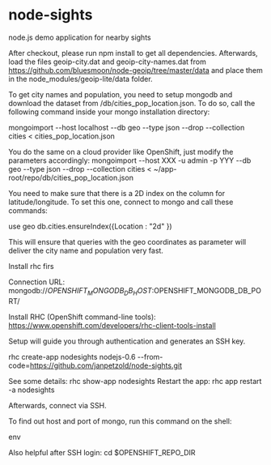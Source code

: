 node-sights
===========

node.js demo application for nearby sights

After checkout, please run npm install to get all dependencies. Afterwards, load the files geoip-city.dat and geoip-city-names.dat from https://github.com/bluesmoon/node-geoip/tree/master/data and place them in the node_modules/geoip-lite/data folder.

To get city names and population, you need to setup mongodb and download the dataset from /db/cities_pop_location.json. To do so, call the following command inside your mongo installation directory:

mongoimport --host localhost --db geo --type json --drop --collection cities < cities_pop_location.json

You do the same on a cloud provider like OpenShift, just modify the parameters accordingly:
mongoimport --host XXX -u admin -p YYY --db geo --type json --drop --collection cities < ~/app-root/repo/db/cities_pop_location.json

You need to make sure that there is a 2D index on the column for latitude/longitude. To set this one, connect to mongo and call these commands:

use geo
db.cities.ensureIndex({Location : "2d" })

This will ensure that queries with the geo coordinates as parameter will deliver the city name and population very fast.










Install rhc firs

Connection URL: mongodb://$OPENSHIFT_MONGODB_DB_HOST:$OPENSHIFT_MONGODB_DB_PORT/


Install RHC (OpenShift command-line tools): https://www.openshift.com/developers/rhc-client-tools-install

Setup will guide you through authentication and generates an SSH key.

rhc create-app nodesights nodejs-0.6 --from-code=https://github.com/janpetzold/node-sights.git

See some details:
rhc show-app nodesights
Restart the app:
rhc app restart -a nodesights

Afterwards, connect via SSH.

To find out host and port of mongo, run this command on the shell:

env





Also helpful after SSH login:
cd $OPENSHIFT_REPO_DIR